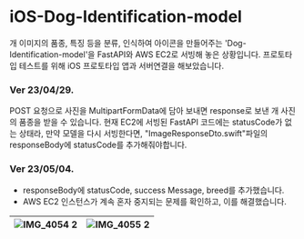 # iOS-Dog-Identification-model

개 이미지의 품종, 특징 등을 분류, 인식하여 아이콘을 만들어주는 'Dog-Identification-model'을 FastAPI와 AWS EC2로 서빙해 놓은 상황입니다.
프로토타입 테스트를 위해 iOS 프로토타입 앱과 서버연결을 해보았습니다. 

### Ver 23/04/29.
POST 요청으로 사진을 MultipartFormData에 담아 보내면 response로 보낸 개 사진의 품종을 받을 수 있습니다.
현재 EC2에 서빙된 FastAPI 코드에는 statusCode가 없는 상태라, 만약 모델을 다시 서빙한다면, "ImageResponseDto.swift"파일의 responseBody에 statusCode를 추가해줘야합니다. 

### Ver 23/05/04.
- responseBody에 statusCode, success Message, breed를 추가했습니다.
- AWS EC2 인스턴스가 계속 혼자 중지되는 문제를 확인하고, 이를 해결했습니다. 

![IMG_4054 2](https://github.com/oy6uns/iOS-Dog-Identification-model/assets/45239582/15769395-81b5-48e1-a546-10e859572238) |![IMG_4055 2](https://github.com/oy6uns/iOS-Dog-Identification-model/assets/45239582/2bc65c33-bf19-466f-8aca-7a01bef9ec61)
--- | --- | 
